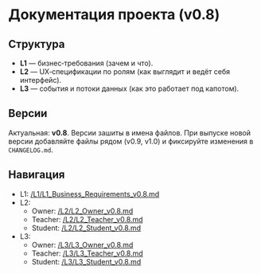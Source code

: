 # Документация проекта (v0.8)

## Структура
- **L1** — бизнес‑требования (зачем и что).
- **L2** — UX‑спецификации по ролям (как выглядит и ведёт себя интерфейс).
- **L3** — события и потоки данных (как это работает под капотом).

## Версии
Актуальная: **v0.8**. Версии зашиты в имена файлов.
При выпуске новой версии добавляйте файлы рядом (v0.9, v1.0) и фиксируйте изменения в `CHANGELOG.md`.

## Навигация
- L1: [/L1/L1_Business_Requirements_v0.8.md](./L1/L1_Business_Requirements_v0.8.md)
- L2:
  - Owner: [/L2/L2_Owner_v0.8.md](./L2/L2_Owner_v0.8.md)
  - Teacher: [/L2/L2_Teacher_v0.8.md](./L2/L2_Teacher_v0.8.md)
  - Student: [/L2/L2_Student_v0.8.md](./L2/L2_Student_v0.8.md)
- L3:
  - Owner: [/L3/L3_Owner_v0.8.md](./L3/L3_Owner_v0.8.md)
  - Teacher: [/L3/L3_Teacher_v0.8.md](./L3/L3_Teacher_v0.8.md)
  - Student: [/L3/L3_Student_v0.8.md](./L3/L3_Student_v0.8.md)